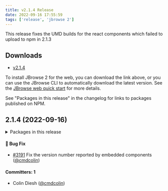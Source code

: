```yaml
---
title: v2.1.4 Release
date: 2022-09-16 17:55:59
tags: ['release', 'jbrowse 2']
---
```


This release fixes the UMD builds for the react components which failed to upload to npm in 2.1.3

## Downloads

- [v2.1.4](https://github.com/GMOD/jbrowse-components/releases/tag/v2.1.4)

To install JBrowse 2 for the web, you can download the link above, or you can
use the JBrowse CLI to automatically download the latest version. See the
[JBrowse web quick start](https://jbrowse.org/jb2/docs/quickstart_web) for more
details.

See "Packages in this release" in the changelog for links to packages published
on NPM.

## 2.1.4 (2022-09-16)

<details><summary>Packages in this release</summary>
<p>

| Package                             | Download                                                          |
| ----------------------------------- | ----------------------------------------------------------------- |
| @jbrowse/img                        | https://www.npmjs.com/package/@jbrowse/img                        |
| @jbrowse/react-circular-genome-view | https://www.npmjs.com/package/@jbrowse/react-circular-genome-view |
| @jbrowse/react-linear-genome-view   | https://www.npmjs.com/package/@jbrowse/react-linear-genome-view   |

</p>
</details>

#### :bug: Bug Fix

- [#3191](https://github.com/GMOD/jbrowse-components/pull/3191) Fix the version number reported by embedded components ([@cmdcolin](https://github.com/cmdcolin))

#### Committers: 1

- Colin Diesh ([@cmdcolin](https://github.com/cmdcolin))
